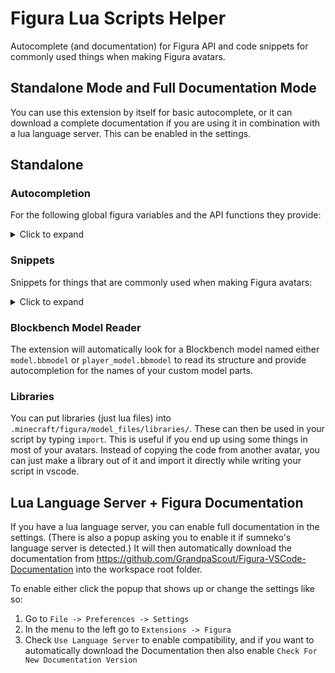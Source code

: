 # Figura Lua Scripts Helper

Autocomplete (and documentation) for Figura API and code snippets for commonly used things when making Figura avatars.

## Standalone Mode and Full Documentation Mode

You can use this extension by itself for basic autocomplete, or it can download a complete documentation if you are using it in combination with a lua language server. This can be enabled in the settings.

## Standalone

### Autocompletion

For the following global figura variables and the API functions they provide:

<details>
    <summary>Click to expand</summary>

    vanilla_model
    armor_model
    elytra_model
    held_item_model
    particle
    sound
    player
    world
    vectors
    renderer
    network
    item_stack
    action_wheel
    keybind
    chat
    meta
    log
    logTableContent
    parrot_model
    nameplate
    camera
    client
    data
    first_person_model
    spyglass_model
    ping
    renderlayers

</details>

### Snippets

Snippets for things that are commonly used when making Figura avatars:

<details>
    <summary>Click to expand</summary>

    Hide Model
    Warnings
    Sine Wave
    Smooth Animation
    Lerp
    Clamp
    Timer
    tick()
    render()
    player_init()
    Player Velocity

</details>

### Blockbench Model Reader

The extension will automatically look for a Blockbench model named either `model.bbmodel` or `player_model.bbmodel` to read its structure and provide autocompletion for the names of your custom model parts.

### Libraries

You can put libraries (just lua files) into `.minecraft/figura/model_files/libraries/`. These can then be used in your script by typing `import`. This is useful if you end up using some things in most of your avatars. Instead of copying the code from another avatar, you can just make a library out of it and import it directly while writing your script in vscode.

## Lua Language Server + Figura Documentation

If you have a lua language server, you can enable full documentation in the settings. (There is also a popup asking you to enable it if sumneko's language server is detected.)
It will then automatically download the documentation from https://github.com/GrandpaScout/Figura-VSCode-Documentation into the workspace root folder.

To enable either click the popup that shows up or change the settings like so:

1. Go to `File -> Preferences -> Settings`
2. In the menu to the left go to `Extensions -> Figura`
3. Check `Use Language Server` to enable compatibility, and if you want to automatically download the Documentation then also enable `Check For New Documentation Version`
